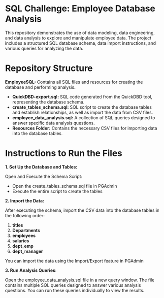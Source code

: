# SQL Challenge: Employee Database Analysis
This repository demonstrates the use of data modeling, data engineering, and data analysis to explore and manipulate employee data. The project includes a structured SQL database schema, data import instructions, and various queries for analyzing the data.

# Repository Structure
**EmployeeSQL:** Contains all SQL files and resources for creating the database and performing analysis.
  + **QuickDBD-export.sql:** SQL code generated from the QuickDBD tool, representing the database schema.
  + **create_tables_schema.sql:** SQL script to create the database tables and establish relationships, as well as import the data from CSV files.
  + **employee_data_analysis.sql:** A collection of SQL queries designed to answer specific data analysis questions.
  + **Resources Folder:** Contains the necessary CSV files for importing data into the database tables.
  
# Instructions to Run the Files
**1. Set Up the Database and Tables:**

Open and Execute the Schema Script:
  + Open the create_tables_schema.sql file in PGAdmin
  + Execute the entire script to create the tables

**2. Import the Data:**

After executing the schema, import the CSV data into the database tables in the following order:
1. **titles**
2. **Departments**
3. **employees**
4. **salaries**
5. **dept_emp**
6. **dept_manager**

You can import the data using the Import/Export feature in PGAdmin

**3. Run Analysis Queries:**

Open the employee_data_analysis.sql file in a new query window.
The file contains multiple SQL queries designed to answer various analysis questions. You can run these queries individually to view the results.

